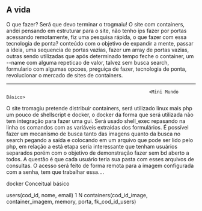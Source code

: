 ## A vida


O que fazer? Será que devo terminar o trogmaiu! O site com containers, andei pensando em estruturar para o site, não tenho ips
fazer por portas acessando remotamente, fiz uma pesquisa rápida, o que fazer com essa tecnologia de ponta? conteúdo com o objetivo
de expandir a mente, passar a ideia, uma sequencia de portas vazias, fazer um array de portas vazias, outras sendo utilizadas que
após determinado tempo feche o container, um --name com alguma repeticao de valor, talvez sem busca search, formulario com algumas 
opcoes, preguiça de fazer, tecnologia de ponta, revolucionar o mercado de sites de containers.

------------------------------------------------------------------------------------------------------------------------------------
                                                         <Mini Mundo Básico>
O site tromagiu pretende distribuir containers, será utilizado linux mais php um pouco de shellscript e docker, o docker da
forma que será utilizada não tem integração para fazer uma gui. Será usado shell_exec repasando na linha os comandos com as
variáveis extraídas dos formulários. É possível fazer um mecanismo de busca tanto das imagens quanto da busca no search pegando
a saída e colocando em um arquivo que pode ser lido pelo php, em relação a está etapa seria interessante que tenham usuários 
separados porém com o objetivo de demonstração fazer sem bd aberto a todos. A questão é que cada usuário teria sua pasta com esses
arquivos de consultas. O acesso será feito de forma remota para a imagem configurada com a senha, tem que trabalhar essa....

docker    Conceitual básico

users(cod_id, nome, email) 1  <acessam> N containers(cod_id_image, container_imagem, memory, porta, fk_cod_id_users)
  
 
